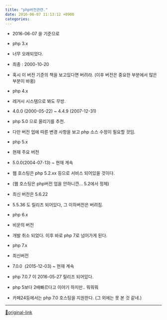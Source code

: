 ```yaml
---
title: "php버전관련."
date: 2016-06-07 11:13:12 +0900
categories: 
---
```

  

- 2016-06-07 을 기준으로
- php 3.x
- 너무 오래되었다.
- 최종 : 2000-10-20

- 혹시 이 버전 기준의 책을 보고있다면 버려라. (이후 버전은 중요한 부분에서 많은 부분이 바뀜)

- php 4.x
- 레거시 시스템으로 봐도 무방.
- 4.0.0 (2000-05-22) ~ 4.4.9 (2007-12-31)

- php 5.0 으로 올리기를 추천.
- 다만 버전 업에 따른 변경 사항을 보고 php 소스 수정이 필요할 것임.


- php 5.x 
- 현재 주요 버전
- 5.0.0(2004-07-13) ~ 현재 계속

- 웹 호스팅은 php 5.2.xx 등으로 서비스 되어있을 것이다. 
- (웹 호스팅은 php버전 업을 안하니깐... 5.2에서 정체)

- 최신 버전은 5.6.22
- 5.5.36 도 릴리즈 되어있다, 그 이하버전은 버려짐.


- php 6.x
- 비운의 버전
- 개발 취소 되었다. 이후 바로 php 7로 넘어가게 된다.

- php 7.x
- 최신버전
- 7.0.0  (2015-12-03) ~ 현재 계속

- php 7.0.7 이 2016-05-27 릴리즈 되어있다.
- php 5보다 2배빠르다고 이야기 하지만.. 뭐뭐뭐
- 카페24등에서는 php 7.0 호스팅을 지원한다. (그 외에는 못 본 것 같네.)






***
[🔗original-link](http://www.mins01.com/mh/tech/read/995)